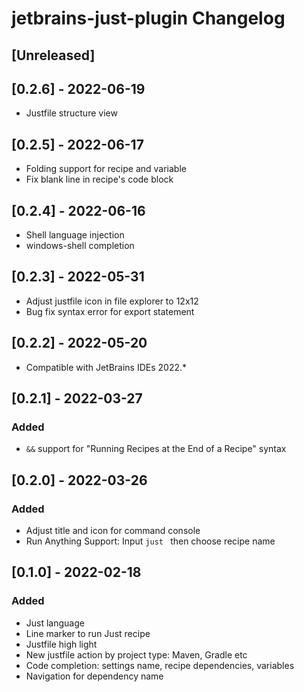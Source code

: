<!-- Keep a Changelog guide -> https://keepachangelog.com -->

# jetbrains-just-plugin Changelog

## [Unreleased]

## [0.2.6] - 2022-06-19

- Justfile structure view

## [0.2.5] - 2022-06-17

- Folding support for recipe and variable
- Fix blank line in recipe's code block

## [0.2.4] - 2022-06-16

- Shell language injection
- windows-shell completion

## [0.2.3] - 2022-05-31

- Adjust justfile icon in file explorer to 12x12
- Bug fix syntax error for export statement

## [0.2.2] - 2022-05-20

- Compatible with JetBrains IDEs 2022.*

## [0.2.1] - 2022-03-27

### Added

- `&&` support for "Running Recipes at the End of a Recipe" syntax

## [0.2.0] - 2022-03-26

### Added

- Adjust title and icon for command console
- Run Anything Support:  Input `just ` then choose recipe name

## [0.1.0] - 2022-02-18

### Added

- Just language
- Line marker to run Just recipe
- Justfile high light
- New justfile action by project type: Maven, Gradle etc
- Code completion: settings name, recipe dependencies, variables
- Navigation for dependency name
